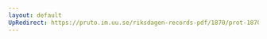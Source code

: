 ```yaml
---
layout: default
UpRedirect: https://pruto.im.uu.se/riksdagen-records-pdf/1870/prot-1870--ak--216/prot-1870--ak--216_029.pdf
---
```

